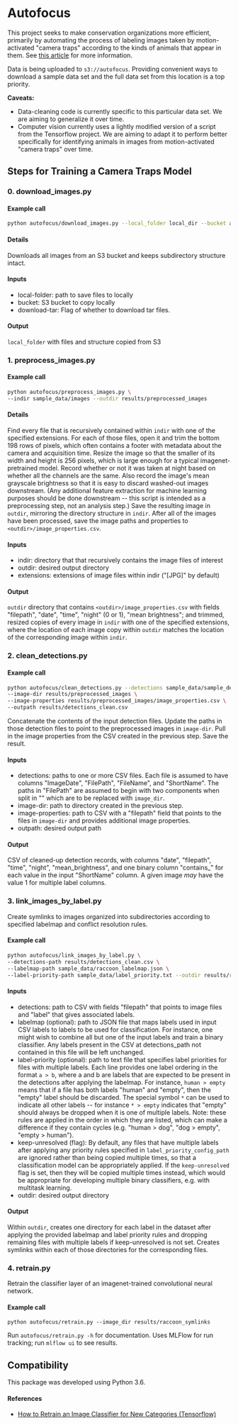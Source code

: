 # Autofocus

This project seeks to make conservation organizations more efficient, primarily by automating the process of labeling images taken by motion-activated "camera traps" according to the kinds of animals that appear in them. See [this article](https://www.uptake.org/autofocus.html) for more information.

Data is being uploaded to `s3://autofocus`. Providing convenient ways to download a sample data set and the full data set from this location is a top priority.

**Caveats:**

- Data-cleaning code is currently specific to this particular data set. We are aiming to generalize it over time.
- Computer vision currently uses a lightly modified version of a script from the Tensorflow project. We are aiming to adapt it to perform better specifically for identifying animals in images from motion-activated "camera traps" over time.

## Steps for Training a Camera Traps Model

### 0. download_images.py

#### Example call
```bash
python autofocus/download_images.py --local_folder local_dir --bucket autofocus
```

#### Details
Downloads all images from an S3 bucket and keeps subdirectory structure intact.

#### Inputs

- local-folder: path to save files to locally
- bucket: S3 bucket to copy locally
- download-tar: Flag of whether to download tar files. 

#### Output

`local_folder` with files and structure copied from S3

### 1. preprocess_images.py

#### Example call

```bash
python autofocus/preprocess_images.py \
--indir sample_data/images --outdir results/preprocessed_images
```

#### Details

Find every file that is recursively contained within `indir` with one of the specified extensions. For each of those files, open it and trim the bottom 198 rows of pixels, which often contains a footer with metadata about the camera and acquisition time. Resize the image so that the smaller of its width and height is 256 pixels, which is large enough for a typical imagenet-pretrained model. Record whether or not it was taken at night based on whether all the channels are the same. Also record the image's mean grayscale brightness so that it is easy to discard washed-out images downstream. (Any additional feature extraction for machine learning purposes should be done downstream -- this script is intended as a preprocessing step, not an analysis step.) Save the resulting image in `outdir`, mirroring the directory structure in `indir`. After all of the images have been processed, save the image paths and properties to `<outdir>/image_properties.csv`.

#### Inputs

- indir: directory that that recursively contains the image files of interest
- outdir: desired output directory
- extensions: extensions of image files within indir ("[JPG]" by default)

#### Output

`outdir` directory that contains `<outdir>/image_properties.csv` with fields "filepath", "date", "time", "night" (0 or 1), "mean brightness"; and trimmed, resized copies of every image in `indir` with one of the specified extensions, where the location of each image copy within `outdir` matches the location of the corresponding image within `indir`.

### 2. clean_detections.py

#### Example call

```bash
python autofocus/clean_detections.py --detections sample_data/sample_detections.csv \
--image-dir results/preprocessed_images \
--image-properties results/preprocessed_images/image_properties.csv \
--outpath results/detections_clean.csv
```

Concatenate the contents of the input detection files. Update the paths in those detection files to point to the preprocessed images in `image-dir`. Pull in the image properties from the CSV created in the previous step. Save the result.

#### Inputs

- detections: paths to one or more CSV files. Each file is assumed to have columns "ImageDate", "FilePath", "FileName", and "ShortName". The paths in "FilePath" are assumed to begin with two components when split in "\" which are to be replaced with `image_dir`.
- image-dir: path to directory created in the previous step.
- image-properties: path to CSV with a "filepath" field that points to the files in `image-dir` and provides additional image properties.
- outpath: desired output path

#### Output

CSV of cleaned-up detection records, with columns "date", "filepath", "time", "night", "mean_brightness", and one binary column "contains_<label>" for each value in the input "ShortName" column. A given image *may* have the value 1 for multiple label columns.  

### 3. link_images_by_label.py

Create symlinks to images organized into subdirectories according to specified labelmap and conflict resolution rules.

#### Example call

```bash
python autofocus/link_images_by_label.py \
--detections-path results/detections_clean.csv \
--labelmap-path sample_data/raccoon_labelmap.json \
--label-priority-path sample_data/label_priority.txt --outdir results/raccoon_symlinks
```

#### Inputs

- detections: path to CSV with fields "filepath" that points to image files and "label" that gives associated labels.
- labelmap (optional): path to JSON file that maps labels used in input CSV labels to labels to be used for classification. For instance, one might wish to combine all but one of the input labels and train a binary classifier. Any labels present in the CSV at detections_path not contained in this file will be left unchanged.
- label-priority (optional): path to text file that specifies label priorities for files with multiple labels. Each line provides one label ordering in the format `a > b`, where a and b are labels that are expected to be present in the detections after applying the labelmap. For instance, `human > empty` means that if a file has both labels "human" and "empty", then the "empty" label should be discarded. The special symbol `*` can be used to indicate all other labels -- for instance `* > empty` indicates that "empty" should always be dropped when it is one of multiple labels. Note: these rules are applied in the order in which they are listed, which can make a difference if they contain cycles (e.g. "human > dog", "dog > empty", "empty > human").
- keep-unresolved (flag): By default, any files that have multiple labels after applying any priority rules specified in `label_priority_config_path` are ignored rather than being copied multiple times, so that a classification model can be appropriately applied. If the `keep-unresolved` flag is set, then they will be copied multiple times instead, which would be appropriate for developing multiple binary classifiers, e.g. with multitask learning.
- outdir: desired output directory

#### Output

Within `outdir`, creates one directory for each label in the dataset after applying the provided labelmap and label priority rules and dropping remaining files with multiple labels if keep-unresolved is not set. Creates symlinks within each of those directories for the corresponding files.

### 4. retrain.py

Retrain the classifier layer of an imagenet-trained convolutional neural network.

#### Example call

```
python autofocus/retrain.py --image_dir results/raccoon_symlinks
```

Run `autofocus/retrain.py -h` for documentation. Uses MLFlow for run tracking; run `mlflow ui` to see results.

## Compatibility

This package was developed using Python 3.6.

#### References

* [How to Retrain an Image Classifier for New Categories (Tensorflow)](https://www.tensorflow.org/hub/tutorials/image_retraining)
